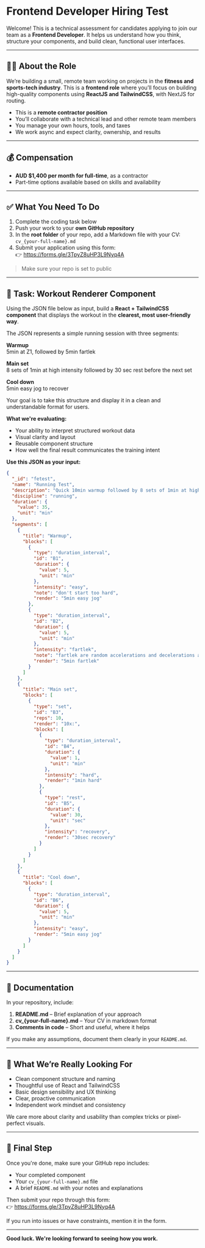 # Frontend Developer Hiring Test

Welcome! This is a technical assessment for candidates applying to join our team as a **Frontend Developer**. It helps us understand how you think, structure your components, and build clean, functional user interfaces.

---

## 👨‍💻 About the Role

We’re building a small, remote team working on projects in the **fitness and sports-tech industry**. This is a **frontend role** where you’ll focus on building high-quality components using **ReactJS and TailwindCSS**, with NextJS for routing.

- This is a **remote contractor position**
- You’ll collaborate with a technical lead and other remote team members
- You manage your own hours, tools, and taxes
- We work async and expect clarity, ownership, and results

---

## 💰 Compensation

- **AUD $1,400 per month for full-time**, as a contractor  
- Part-time options available based on skills and availability

---

## ✅ What You Need To Do

1. Complete the coding task below  
2. Push your work to your **own GitHub repository**  
3. In the **root folder** of your repo, add a Markdown file with your CV:  
   `cv_{your-full-name}.md`  
4. Submit your application using this form:  
   👉 https://forms.gle/3TpyZ8uHP3L9Nyq4A

> Make sure your repo is set to public

---

## 🎯 Task: Workout Renderer Component

Using the JSON file below as input, build a **React + TailwindCSS component** that displays the workout in the **clearest, most user-friendly way**.

The JSON represents a simple running session with three segments:

**Warmup**  
5min at Z1, followed by 5min fartlek

**Main set**  
8 sets of 1min at high intensity followed by 30 sec rest before the next set

**Cool down**  
5min easy jog to recover

Your goal is to take this structure and display it in a clean and understandable format for users.

**What we're evaluating:**

- Your ability to interpret structured workout data
- Visual clarity and layout
- Reusable component structure
- How well the final result communicates the training intent

**Use this JSON as your input:**

```json
{
  "_id": "fetest",
  "name": "Running Test",
  "description": "Quick 10min warmup followed by 8 sets of 1min at high intensity and 30 sec rest between each intense interval. You then recover with a 5min easy jog.",
  "discipline": "running",
  "duration": {
    "value": 35,
    "unit": "min"
  },
  "segments": [
    {
      "title": "Warmup",
      "blocks": [
        {
          "type": "duration_interval",
          "id": "B1",
          "duration": {
            "value": 5,
            "unit": "min"
          },
          "intensity": "easy",
          "note": "don't start too hard",
          "render": "5min easy jog"
        },
        {
          "type": "duration_interval",
          "id": "B2",
          "duration": {
            "value": 5,
            "unit": "min"
          },
          "intensity": "fartlek",
          "note": "fartlek are random accelerations and decelerations at will. The purpose is to get the legs ready for the main set. Don't go too hard.",
          "render": "5min fartlek"
        }
      ]
    },
    {
      "title": "Main set",
      "blocks": [
        {
          "type": "set",
          "id": "B3",
          "reps": 10,
          "render": "10x:",
          "blocks": [
            {
              "type": "duration_interval",
              "id": "B4",
              "duration": {
                "value": 1,
                "unit": "min"
              },
              "intensity": "hard",
              "render": "1min hard"
            },
            {
              "type": "rest",
              "id": "B5",
              "duration": {
                "value": 30,
                "unit": "sec"
              },
              "intensity": "recovery",
              "render": "30sec recovery"
            }
          ]
        }
      ]
    },
    {
      "title": "Cool down",
      "blocks": [
        {
          "type": "duration_interval",
          "id": "B6",
          "duration": {
            "value": 5,
            "unit": "min"
          },
          "intensity": "easy",
          "render": "5min easy jog"
        }
      ]
    }
  ]
}
```

---

## 📁 Documentation

In your repository, include:

1. **README.md** – Brief explanation of your approach  
2. **cv_{your-full-name}.md** – Your CV in markdown format  
3. **Comments in code** – Short and useful, where it helps

If you make any assumptions, document them clearly in your `README.md`.

---

## 🧠 What We’re Really Looking For

- Clean component structure and naming  
- Thoughtful use of React and TailwindCSS  
- Basic design sensibility and UX thinking  
- Clear, proactive communication  
- Independent work mindset and consistency

We care more about clarity and usability than complex tricks or pixel-perfect visuals.

---

## 📩 Final Step

Once you're done, make sure your GitHub repo includes:
- Your completed component
- Your `cv_{your-full-name}.md` file
- A brief `README.md` with your notes and explanations

Then submit your repo through this form:  
👉 https://forms.gle/3TpyZ8uHP3L9Nyq4A

If you run into issues or have constraints, mention it in the form.

---

**Good luck. We're looking forward to seeing how you work.**
